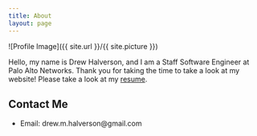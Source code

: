 ```yaml
---
title: About
layout: page
---
```

![Profile Image]({{ site.url }}/{{ site.picture }})

Hello, my name is Drew Halverson, and I am a Staff Software Engineer at Palo Alto Networks. Thank you for taking the time to take a look at my website! Please take a look at my [resume](https://d-halverson.github.io/assets/resume.pdf).

<h2>Contact Me</h2>
<ul class="contacts-list">
	<li>Email: drew.m.halverson@gmail.com</li>
</ul>
